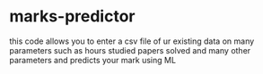 # marks-predictor
this code allows you to enter a csv file of ur existing data on many parameters such as hours studied papers solved and many other parameters and predicts your mark using ML

